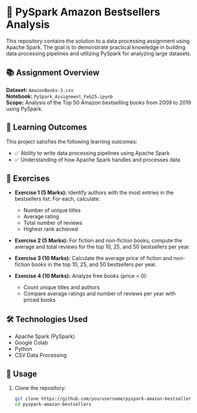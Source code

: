 # 📘 PySpark Amazon Bestsellers Analysis

This repository contains the solution to a data processing assignment using Apache Spark. The goal is to demonstrate practical knowledge in building data processing pipelines and utilizing PySpark for analyzing large datasets.

## 📚 Assignment Overview

**Dataset:** `AmazonBooks-1.csv`  
**Notebook:** `PySpark_Assignment_Feb25.ipynb`  
**Scope:** Analysis of the Top 50 Amazon bestselling books from 2009 to 2019 using PySpark.

## 🎯 Learning Outcomes

This project satisfies the following learning outcomes:

- ✅ Ability to write data processing pipelines using Apache Spark
- ✅ Understanding of how Apache Spark handles and processes data

## 🧪 Exercises

- **Exercise 1 (5 Marks):** Identify authors with the most entries in the bestsellers list. For each, calculate:
  - Number of unique titles
  - Average rating
  - Total number of reviews
  - Highest rank achieved

- **Exercise 2 (5 Marks):** For fiction and non-fiction books, compute the average and total reviews for the top 10, 25, and 50 bestsellers per year.

- **Exercise 3 (10 Marks):** Calculate the average price of fiction and non-fiction books in the top 10, 25, and 50 bestsellers per year.

- **Exercise 4 (10 Marks):** Analyze free books (price = 0):
  - Count unique titles and authors
  - Compare average ratings and number of reviews per year with priced books

## 🛠 Technologies Used

- Apache Spark (PySpark)
- Google Colab
- Python
- CSV Data Processing

## 🚀 Usage

1. Clone the repository:
   ```bash
   git clone https://github.com/yourusername/pyspark-amazon-bestsellers.git
   cd pyspark-amazon-bestsellers
